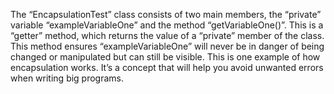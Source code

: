 The “EncapsulationTest” class consists of two main members, the “private” variable “exampleVariableOne” and the method “getVariableOne()”. This is a “getter” method, which returns the value of a “private” member of the class. This method ensures “exampleVariableOne” will never be in danger of being changed or manipulated but can still be visible. This is one example of how encapsulation works. It’s a concept that will help you avoid unwanted errors when writing big programs.

